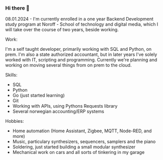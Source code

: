 ### Hi there 👋

08.01.2024 - I'm currently enrolled in a one year Backend Development study program at Noroff - School of technology and digital media, which I will take over the course of two years, beside working. 

Work:

I'm a self taught developer, primarily working with SQL and Python, on prem. I'm also a state authorized accountant, but in later years I've solely worked with IT, scripting and programming. Currently we're planning and working on moving several things from on prem to the cloud.

Skills:
- SQL
- Python
- Go (just started learning)
- Git
- Working with APIs, using Pythons Requests library
- Several norwegian accounting/ERP systems

Hobbies:
- Home automation (Home Assistant, Zigbee, MQTT, Node-RED, and more)
- Music, particulary synthesizers, sequencers, samplers and the piano
- Soldering, just started building a small modular synthesizer
- Mechanical work on cars and all sorts of tinkering in my garage
